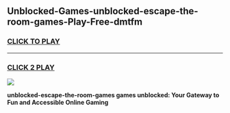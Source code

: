 
## Unblocked-Games-unblocked-escape-the-room-games-Play-Free-dmtfm
<h3>
<a href="https://premium76.site?title=unblocked-escape-the-room-games&ref=24M">CLICK TO PLAY</a></h3>
<hr>

<h3>
<a href="https://premium76.site?title=unblocked-escape-the-room-games&ref=24M">CLICK 2 PLAY</a>
  
</h3>

<a href="https://premium76.site?title=unblocked-escape-the-room-games&ref=24M"><img src="https://clearcache.store/games.png"></a>


**unblocked-escape-the-room-games games unblocked: Your Gateway to Fun and Accessible Online Gaming**

